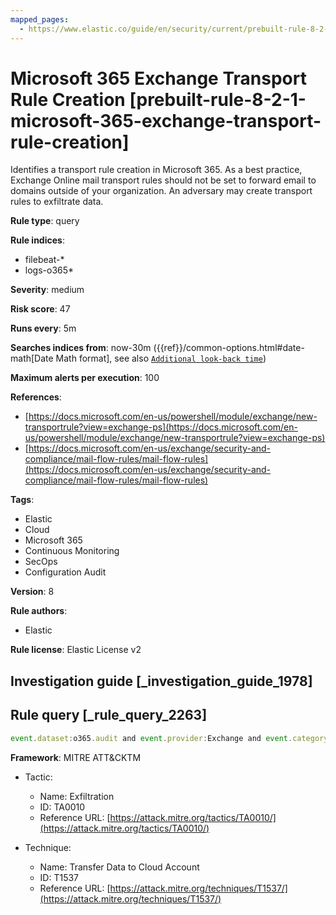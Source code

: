 ```yaml
---
mapped_pages:
  - https://www.elastic.co/guide/en/security/current/prebuilt-rule-8-2-1-microsoft-365-exchange-transport-rule-creation.html
---
```


# Microsoft 365 Exchange Transport Rule Creation [prebuilt-rule-8-2-1-microsoft-365-exchange-transport-rule-creation]

Identifies a transport rule creation in Microsoft 365. As a best practice, Exchange Online mail transport rules should not be set to forward email to domains outside of your organization. An adversary may create transport rules to exfiltrate data.

**Rule type**: query

**Rule indices**:

* filebeat-*
* logs-o365*

**Severity**: medium

**Risk score**: 47

**Runs every**: 5m

**Searches indices from**: now-30m ({{ref}}/common-options.html#date-math[Date Math format], see also [`Additional look-back time`](docs-content://solutions/security/detect-and-alert/create-detection-rule.md#rule-schedule))

**Maximum alerts per execution**: 100

**References**:

* [https://docs.microsoft.com/en-us/powershell/module/exchange/new-transportrule?view=exchange-ps](https://docs.microsoft.com/en-us/powershell/module/exchange/new-transportrule?view=exchange-ps)
* [https://docs.microsoft.com/en-us/exchange/security-and-compliance/mail-flow-rules/mail-flow-rules](https://docs.microsoft.com/en-us/exchange/security-and-compliance/mail-flow-rules/mail-flow-rules)

**Tags**:

* Elastic
* Cloud
* Microsoft 365
* Continuous Monitoring
* SecOps
* Configuration Audit

**Version**: 8

**Rule authors**:

* Elastic

**Rule license**: Elastic License v2

## Investigation guide [_investigation_guide_1978]



## Rule query [_rule_query_2263]

```js
event.dataset:o365.audit and event.provider:Exchange and event.category:web and event.action:"New-TransportRule" and event.outcome:success
```

**Framework**: MITRE ATT&CKTM

* Tactic:

    * Name: Exfiltration
    * ID: TA0010
    * Reference URL: [https://attack.mitre.org/tactics/TA0010/](https://attack.mitre.org/tactics/TA0010/)

* Technique:

    * Name: Transfer Data to Cloud Account
    * ID: T1537
    * Reference URL: [https://attack.mitre.org/techniques/T1537/](https://attack.mitre.org/techniques/T1537/)



